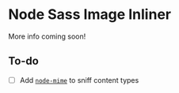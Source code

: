 # Node Sass Image Inliner

More info coming soon!


## To-do

- [ ] Add [`node-mime`](https://github.com/broofa/node-mime) to sniff content types
